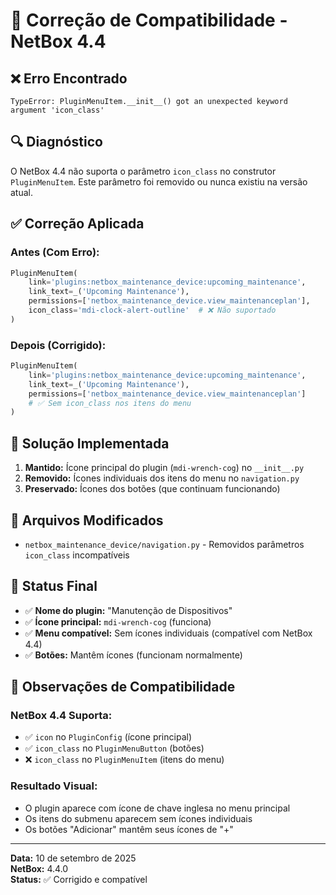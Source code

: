# 🔧 Correção de Compatibilidade - NetBox 4.4

## ❌ **Erro Encontrado**

```
TypeError: PluginMenuItem.__init__() got an unexpected keyword argument 'icon_class'
```

## 🔍 **Diagnóstico**

O NetBox 4.4 não suporta o parâmetro `icon_class` no construtor `PluginMenuItem`. Este parâmetro foi removido ou nunca existiu na versão atual.

## ✅ **Correção Aplicada**

### **Antes (Com Erro):**
```python
PluginMenuItem(
    link='plugins:netbox_maintenance_device:upcoming_maintenance',
    link_text=_('Upcoming Maintenance'),
    permissions=['netbox_maintenance_device.view_maintenanceplan'],
    icon_class='mdi-clock-alert-outline'  # ❌ Não suportado
)
```

### **Depois (Corrigido):**
```python
PluginMenuItem(
    link='plugins:netbox_maintenance_device:upcoming_maintenance',
    link_text=_('Upcoming Maintenance'),
    permissions=['netbox_maintenance_device.view_maintenanceplan']
    # ✅ Sem icon_class nos itens do menu
)
```

## 🎯 **Solução Implementada**

1. **Mantido:** Ícone principal do plugin (`mdi-wrench-cog`) no `__init__.py`
2. **Removido:** Ícones individuais dos itens do menu no `navigation.py`
3. **Preservado:** Ícones dos botões (que continuam funcionando)

## 📁 **Arquivos Modificados**

- `netbox_maintenance_device/navigation.py` - Removidos parâmetros `icon_class` incompatíveis

## 🚀 **Status Final**

- ✅ **Nome do plugin:** "Manutenção de Dispositivos"
- ✅ **Ícone principal:** `mdi-wrench-cog` (funciona)
- ✅ **Menu compatível:** Sem ícones individuais (compatível com NetBox 4.4)
- ✅ **Botões:** Mantêm ícones (funcionam normalmente)

## 📝 **Observações de Compatibilidade**

### **NetBox 4.4 Suporta:**
- ✅ `icon` no `PluginConfig` (ícone principal)
- ✅ `icon_class` no `PluginMenuButton` (botões)
- ❌ `icon_class` no `PluginMenuItem` (itens do menu)

### **Resultado Visual:**
- O plugin aparece com ícone de chave inglesa no menu principal
- Os itens do submenu aparecem sem ícones individuais
- Os botões "Adicionar" mantêm seus ícones de "+"

---
**Data:** 10 de setembro de 2025  
**NetBox:** 4.4.0  
**Status:** ✅ Corrigido e compatível

